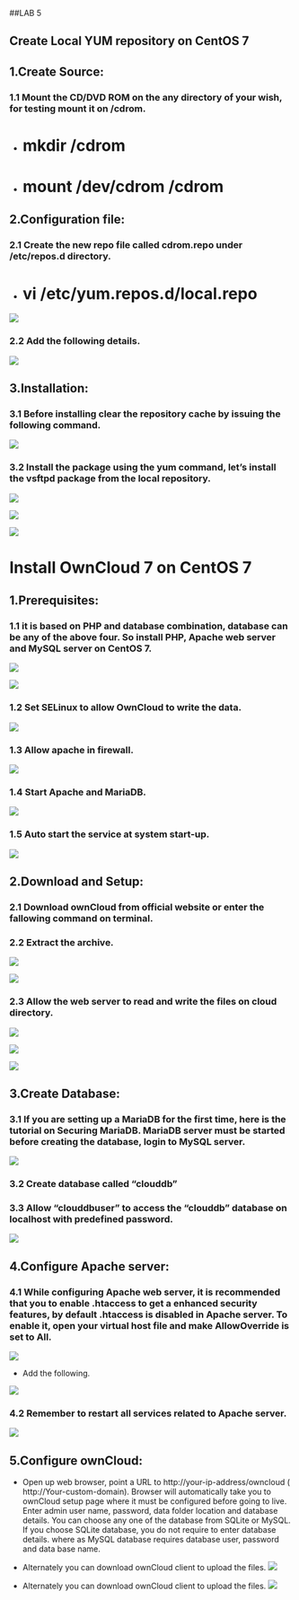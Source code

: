 ##LAB 5


## Create Local YUM repository on CentOS 7 #

## 1.Create Source: ##
### 1.1 Mount the CD/DVD ROM on the any directory of your wish, for testing mount it on /cdrom. ###

* # mkdir /cdrom 
* # mount /dev/cdrom /cdrom

## 2.Configuration file: ##
### 2.1 Create the new repo file called cdrom.repo under /etc/repos.d directory. ##

* # vi /etc/yum.repos.d/local.repo
![](https://scontent-sin1-1.xx.fbcdn.net/hphotos-xpf1/v/t1.0-9/11902285_806118416175181_6233568462655196513_n.jpg?oh=a3a0b61083b39e043f1b83995d8d34fb&oe=566A3463)
### 2.2 Add the following details. ###

![](https://fbcdn-sphotos-c-a.akamaihd.net/hphotos-ak-xft1/v/t1.0-9/11889432_806118582841831_2404090978941577719_n.jpg?oh=9f7799b5075d13d1aaed9b47e3f64ecc&oe=56761AC1&__gda__=1446653771_768a65e75c61ca374673f9bf8ffa596b)
## 3.Installation: ##
### 3.1 Before installing clear the repository cache by issuing the following command. ###


![](https://fbcdn-sphotos-d-a.akamaihd.net/hphotos-ak-xpt1/v/t1.0-9/11891108_806118549508501_3295868242412009169_n.jpg?oh=69d4c254966e2d086419e66e80e520dd&oe=5672D522&__gda__=1446748198_35316cce8bfec456cd417871c71c0141)

### 3.2 Install the package using the yum command, let’s install the vsftpd package from the local repository. ###


![](https://fbcdn-sphotos-a-a.akamaihd.net/hphotos-ak-xlf1/v/t1.0-9/11951985_806118556175167_2806002091464304348_n.jpg?oh=263838418a2d2c8aeb553ed36025ac85&oe=567825CB&__gda__=1451108532_25509ef2685f83489e7617dbf9d44550)




![](https://scontent-sin1-1.xx.fbcdn.net/hphotos-xpt1/v/t1.0-9/11222409_806118766175146_3913017548181966489_n.jpg?oh=a6f1892e8f7496683b9f214ed5e61ab2&oe=5639E911)




![](https://scontent-sin1-1.xx.fbcdn.net/hphotos-xpf1/v/t1.0-9/11923616_806118786175144_1613458176350278080_n.jpg?oh=6795d8e97e25f252d02c255fb260c325&oe=567089FC)

# Install OwnCloud 7 on CentOS 7 #

## 1.Prerequisites: ##
### 1.1 it is based on PHP and database combination, database can be any of the above four. So install PHP, Apache web server and MySQL server on CentOS 7. ###


![](https://scontent-sin1-1.xx.fbcdn.net/hphotos-xfp1/v/t1.0-9/11914103_806118739508482_1266274103089505153_n.jpg?oh=d4f595c2782502d903a84ed2c4d76258&oe=566E22B0)




![](https://scontent-sin1-1.xx.fbcdn.net/hphotos-xpf1/v/t1.0-9/11887947_806118872841802_1269801906272980544_n.jpg?oh=3ce7d24e31922cfd23b0ea34b6233767&oe=5675741C)

### 1.2 Set SELinux to allow OwnCloud to write the data. ###



![](https://fbcdn-sphotos-g-a.akamaihd.net/hphotos-ak-xlf1/v/t1.0-9/11953170_806118916175131_2382775379921055029_n.jpg?oh=7fa88c83a0cc0543872365e2add1ab85&oe=567F6E47&__gda__=1450238008_4fd29ecd9153e838d10ed59904d60aae)
### 1.3 Allow apache in firewall. ###




![](https://fbcdn-sphotos-c-a.akamaihd.net/hphotos-ak-xfp1/v/t1.0-9/11900042_806119012841788_9185370686883375601_n.jpg?oh=988571284cfe92e3362d74315e32efe4&oe=566A4FC1&__gda__=1450311240_a8037ad36a6cc523ae70cc6d54a6c663)

### 1.4 Start Apache and MariaDB. ###



![](https://scontent-sin1-1.xx.fbcdn.net/hphotos-xfp1/v/t1.0-9/11880485_806119092841780_3856409984104122171_n.jpg?oh=af00581a5004a34ba22e1ffd3b82af27&oe=5681837C)

### 1.5 Auto start the service at system start-up. ###




![](https://scontent-sin1-1.xx.fbcdn.net/hphotos-xtf1/v/t1.0-9/10629848_806119132841776_2073701507223935729_n.jpg?oh=656d60ff0b615ea2c17c81260de8ebc8&oe=5668F8DD)

## 2.Download and Setup: ##
### 2.1 Download ownCloud from official website or enter the fallowing command on terminal. ###


### 2.2 Extract the archive. ###


![](https://fbcdn-sphotos-d-a.akamaihd.net/hphotos-ak-xpf1/v/t1.0-9/11889583_806119389508417_8689046781902882222_n.jpg?oh=f63cae3936f5fb37310484f281528a1e&oe=56389D6C&__gda__=1449529862_abbeac49b71613f24d55f39585ce01fd)







![](https://scontent-sin1-1.xx.fbcdn.net/hphotos-xfp1/v/t1.0-9/11913986_806119412841748_8773187601331277733_n.jpg?oh=b5adfe577f54040033665bcce794704a&oe=567ED599)

### 2.3 Allow the web server to read and write the files on cloud directory. ###



![](https://scontent-sin1-1.xx.fbcdn.net/hphotos-xpf1/v/t1.0-9/11892017_806119356175087_5466025860009396505_n.jpg?oh=78fe6f2b9397dd9f6e3a9d6f8645bd3f&oe=56762E88)




![](https://scontent-sin1-1.xx.fbcdn.net/hphotos-xtp1/v/t1.0-9/11947498_806119556175067_8127624608695454968_n.jpg?oh=2a9b338ee3576d313080217032a441fb&oe=567E164A)




![](https://scontent-sin1-1.xx.fbcdn.net/hphotos-xpf1/v/t1.0-9/11885332_806119596175063_8326478995585813781_n.jpg?oh=756c868f4643eeedee7e21644fb4fa3a&oe=5672699D)

## 3.Create Database: ##
### 3.1 If you are setting up a MariaDB for the first time, here is the tutorial on Securing MariaDB.  MariaDB server must be started before creating the database, login to MySQL server. ###

![](https://scontent-sin1-1.xx.fbcdn.net/hphotos-xpf1/v/t1.0-9/11915762_806119606175062_3560734186956330350_n.jpg?oh=8afa6bbd05aea4425bfb6cd0e7a2291a&oe=567EB41B)
### 3.2 Create database called “clouddb” ###
### 3.3 Allow “clouddbuser” to access the “clouddb” database on localhost with predefined password. ###



![](https://scontent-sin1-1.xx.fbcdn.net/hphotos-xap1/v/t1.0-9/11949346_806119662841723_234316384189116888_n.jpg?oh=9e78f447177b3231d97c1f87cf0e45a9&oe=567ED793)

## 4.Configure Apache server: ##
### 4.1 While configuring Apache web server, it is recommended that you to enable .htaccess to get a enhanced security features, by default .htaccess is disabled in Apache server. To enable it, open your virtual host file and make AllowOverride is set to All. ###







![](https://scontent-sin1-1.xx.fbcdn.net/hphotos-xfl1/v/t1.0-9/11954754_806119799508376_5074842529370724278_n.jpg?oh=27dbde4a6bfaba64d5587d53a6a1e091&oe=566AA694)

* Add the following.

![](https://scontent-sin1-1.xx.fbcdn.net/hphotos-xfp1/v/t1.0-9/11899747_806120002841689_1928204457519798057_n.jpg?oh=4da2de853dab9d42e5eda85a6bb5fde0&oe=5680437D)
### 4.2 Remember to restart all services related to Apache server. ###

![](https://fbcdn-sphotos-h-a.akamaihd.net/hphotos-ak-xfp1/v/t1.0-9/11902452_806120042841685_4229404238293265990_n.jpg?oh=4dfa413ce27375f10566d6d41a3782f7&oe=567AD253&__gda__=1451108826_77dda75111c47e0e9df7047d067ceefb)
## 5.Configure ownCloud: ##

* Open up web browser, point a URL to http://your-ip-address/owncloud ( http://Your-custom-domain). Browser will automatically take you to ownCloud setup page where it must be configured before going to live. Enter admin user name, password, data folder location and database details. You can choose any one of the database from SQLite or MySQL. If you choose SQLite database, you do not require to enter database details. where as MySQL database requires database user, password and data base name.

* Alternately you can download ownCloud client to upload the files.
![](https://scontent-sin1-1.xx.fbcdn.net/hphotos-xpf1/v/t1.0-9/11899743_806120072841682_3837671419808085099_n.jpg?oh=65417b1fbc5bfeffb439f494d4614427&oe=56668E11)

* Alternately you can download ownCloud client to upload the files.
![](https://scontent-sin1-1.xx.fbcdn.net/hphotos-xfp1/v/t1.0-9/11904693_806120112841678_4844633882914781596_n.jpg?oh=e84d4cd229b93f47336207a58a3cb654&oe=5637A70C)

